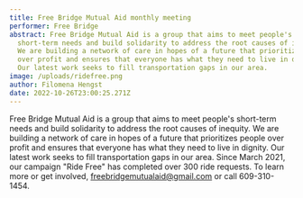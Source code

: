 ```yaml
---
title: Free Bridge Mutual Aid monthly meeting
performer: Free Bridge
abstract: Free Bridge Mutual Aid is a group that aims to meet people's
  short-term needs and build solidarity to address the root causes of inequity.
  We are building a network of care in hopes of a future that prioritizes people
  over profit and ensures that everyone has what they need to live in dignity.
  Our latest work seeks to fill transportation gaps in our area.
image: /uploads/ridefree.png
author: Filomena Hengst
date: 2022-10-26T23:00:25.271Z
---
```

Free Bridge Mutual Aid is a group that aims to meet people's short-term needs and build solidarity to address the root causes of inequity. We are building a network of care in hopes of a future that prioritizes people over profit and ensures that everyone has what they need to live in dignity. Our latest work seeks to fill transportation gaps in our area. Since March 2021, our campaign "Ride Free" has completed over 300 ride requests.  To learn more or get involved, freebridgemutualaid@gmail.com or call 609-310-1454.